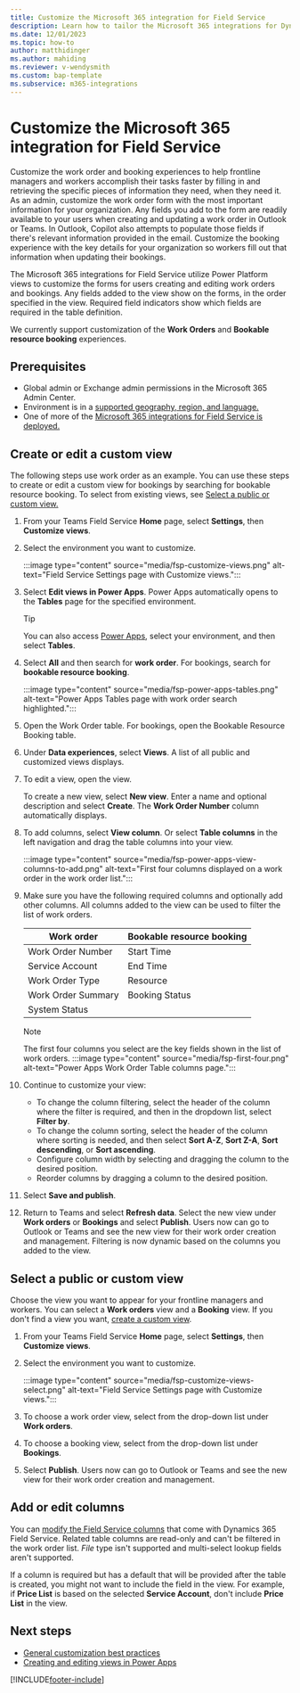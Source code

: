 ```yaml
---
title: Customize the Microsoft 365 integration for Field Service
description: Learn how to tailor the Microsoft 365 integrations for Dynamics 365 Field Service to your business
ms.date: 12/01/2023
ms.topic: how-to
author: matthidinger
ms.author: mahiding
ms.reviewer: v-wendysmith
ms.custom: bap-template
ms.subservice: m365-integrations
---
```


# Customize the Microsoft 365 integration for Field Service

Customize the work order and booking experiences to help frontline managers and workers accomplish their tasks faster by filling in and retrieving the specific pieces of information they need, when they need it. As an admin, customize the work order form with the most important information for your organization. Any fields you add to the form are readily available to your users when creating and updating a work order in Outlook or Teams. In Outlook, Copilot also attempts to populate those fields if there's relevant information provided in the email. Customize the booking experience with the key details for your organization so workers fill out that information when updating their bookings.

The Microsoft 365 integrations for Field Service utilize Power Platform views to customize the forms for users creating and editing work orders and bookings. Any fields added to the view show on the forms, in the order specified in the view. Required field indicators show which fields are required in the table definition.

We currently support customization of the **Work Orders** and **Bookable resource booking** experiences.

<!---  
:::image type="content" source="media/fsp-flw-customize-overview.png" alt-text="Example of a customized work order form in Field Service using Outlook"::: --->

## Prerequisites

- Global admin or Exchange admin permissions in the Microsoft 365 Admin Center.
- Environment is in a [supported geography, region, and language.](flw-overview.md#supported-geographies-regions-and-languages)
- One of more of the [Microsoft 365 integrations for Field Service is deployed.](flw-admin.md)

## Create or edit a custom view

The following steps use work order as an example. You can use these steps to create or edit a custom view for bookings by searching for bookable resource booking. To select from existing views, see [Select a public or custom view.](#select-a-public-or-custom-view)

1. From your Teams Field Service **Home** page, select **Settings**, then **Customize views**.

1. Select the environment you want to customize.

   :::image type="content" source="media/fsp-customize-views.png" alt-text="Field Service Settings page with Customize views.":::

1. Select **Edit views in Power Apps**. Power Apps automatically opens to the **Tables** page for the specified environment.

   > [!TIP]
   > You can also access [Power Apps](https://make.powerapps.com/), select your environment, and then select **Tables**.

1. Select **All** and then search for **work order**. For bookings, search for **bookable resource booking**.

   :::image type="content" source="media/fsp-power-apps-tables.png" alt-text="Power Apps Tables page with work order search highlighted.":::

1. Open the Work Order table. For bookings, open the Bookable Resource Booking table.

1. Under **Data experiences**, select **Views**. A list of all public and customized views displays.

1. To edit a view, open the view.

   To create a new view, select **New view**. Enter a name and optional description and select **Create**. The **Work Order Number** column automatically displays.

1. To add columns, select **View column**. Or select **Table columns** in the left navigation and drag the table columns into your view.

   :::image type="content" source="media/fsp-power-apps-view-columns-to-add.png" alt-text="First four columns displayed on a work order in the work order list.":::

1. Make sure you have the following required columns and optionally add other columns. All columns added to the view can be used to filter the list of work orders.

   | Work order        | Bookable resource booking |
   | ----------------- | ------------------------- |
   | Work Order Number | Start Time                |
   | Service Account   | End Time                  |
   | Work Order Type   | Resource                  |
   | Work Order Summary| Booking Status            |
   | System Status     |                           |

   > [!NOTE]
   > The first four columns you select are the key fields shown in the list of work orders.
   > :::image type="content" source="media/fsp-first-four.png" alt-text="Power Apps Work Order Table columns page.":::

1. Continue to customize your view:

   - To change the column filtering, select the header of the column where the filter is required, and then in the dropdown list, select **Filter by**.
   - To change the column sorting, select the header of the column where sorting is needed, and then select **Sort A-Z**, **Sort Z-A**, **Sort descending**, or **Sort ascending**.
   - Configure column width by selecting and dragging the column to the desired position.
   - Reorder columns by dragging a column to the desired position.

1. Select **Save and publish**.

1. Return to Teams and select **Refresh data**. Select the new view under **Work orders** or **Bookings** and select **Publish**. Users now can go to Outlook or Teams and see the new view for their work order creation and management. Filtering is now dynamic based on the columns you added to the view.

## Select a public or custom view

Choose the view you want to appear for your frontline managers and workers. You can select a **Work orders** view and a **Booking** view. If you don't find a view you want, [create a custom view](#create-or-edit-a-custom-view).

1. From your Teams Field Service **Home** page, select **Settings**, then **Customize views**.

1. Select the environment you want to customize.

   :::image type="content" source="media/fsp-customize-views-select.png" alt-text="Field Service Settings page with Customize views.":::

1. To choose a work order view, select from the drop-down list under **Work orders**.

1. To choose a booking view, select from the drop-down list under **Bookings**.

1. Select **Publish**. Users now can go to Outlook or Teams and see the new view for their work order creation and management.

## Add or edit columns

You can [modify the Field Service columns](field-service-customize-columns-fields.md) that come with Dynamics 365 Field Service. Related table columns are read-only and can't be filtered in the work order list. *File* type isn't supported and multi-select lookup fields aren't supported.

If a column is required but has a default that will be provided after the table is created, you might not want to include the field in the view. For example, if **Price List** is based on the selected **Service Account**, don't include **Price List** in the view.

## Next steps

- [General customization best practices](field-service-customization-best-practices.md)
- [Creating and editing views in Power Apps](/power-apps/maker/model-driven-apps/create-or-edit-model-driven-app-view)


[!INCLUDE[footer-include](../includes/footer-banner.md)]